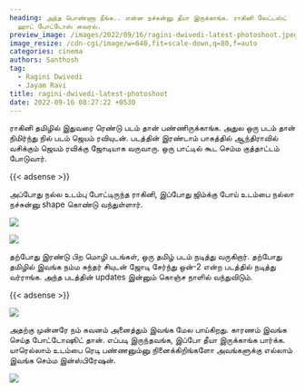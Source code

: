 ```yaml
---
heading: அந்த பொண்ணா நீங்க.. என்ன நச்சுன்னு தீயா இருக்காங்க. ராகினி லேட்டஸ்ட்
  ஹாட் போட்டோஸ் வைரல்.
preview_image: /images/2022/09/16/ragini-dwivedi-latest-photoshoot.jpeg
image_resize: /cdn-cgi/image/w=640,fit=scale-down,q=80,f=auto
categories: cinema
authors: Santhosh
tag:
  - Ragini Dwivedi
  - Jayam Ravi
title: ragini-dwivedi-latest-photoshoot
date: 2022-09-16 08:27:22 +0530
---
```



ராகினி தமிழில் இதுவரை ரெண்டு படம் தான் பண்ணிருக்காங்க. அதுல ஒரு படம் தான் நிமிர்ந்து நில் படம் ஜெயம் ரவியுடன். படத்தின் இரண்டாம் பாகத்தில் ஆந்திராவில் வசிக்கும் ஜெயம் ரவிக்கு ஜோடியாக வருவாரு. ஒரு பாட்டில் கூட செம்ம குத்தாட்டம் போடுவார்.

{{< adsense >}}

அப்போது நல்ல உடம்பு போட்டிருந்த ராகினி, இப்போது ஜிம்க்கு போய் உடம்பை நல்லா நச்சுன்னு shape கொண்டு வந்துள்ளார்.

![](/images/2022/09/16/ragini-dwivedi-1.jpeg)

![](/images/2022/09/16/ragini-dwivedi-2.jpeg)

தற்போது  இரண்டு பிற மொழி படங்கள், ஒரு தமிழ் படம் நடித்து வருகிறார். தற்போது தமிழில் இவங்க நம்ம சுந்தர் சியுடன் ஜோடி சேர்ந்து ஒன்-2 என்ற படத்தில் நடித்து வர்ராங்க. அந்த படத்தின் updates இன்னும் கொஞ்ச நாளில் வந்துவிடும்.

{{< adsense >}}

![](/images/2022/09/16/ragini-dwivedi-3.jpeg)

அதற்கு முன்னரே நம் கவனம் அனைத்தும் இவங்க மேல பாய்கிறது. காரணம் இவங்க செய்த போட்டோஷூட் தான். எப்படி இருந்தவங்க, இப்போ தீயா இருக்காங்க பார்க்க. யாரெல்லாம் உடம்பை ரெடி பண்ணனும்னு நினைக்கிறிங்களோ அவங்களுக்கு எல்லாம் இவங்க செம்ம இன்ஸ்பிரேஷன்.

![](/images/2022/09/16/ragini-dwivedi-4.jpeg)
